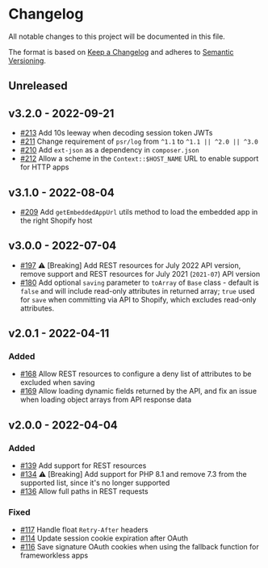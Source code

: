 # Changelog

All notable changes to this project will be documented in this file.

The format is based on [Keep a Changelog](http://keepachangelog.com/en/1.0.0/)
and adheres to [Semantic Versioning](http://semver.org/spec/v2.0.0.html).

## Unreleased

## v3.2.0 - 2022-09-21

- [#213](https://github.com/Shopify/shopify-api-php/pull/213) Add 10s leeway when decoding session token JWTs
- [#211](https://github.com/Shopify/shopify-api-php/pull/211) Change requirement of `psr/log` from `^1.1` to `^1.1 || ^2.0 || ^3.0`
- [#210](https://github.com/Shopify/shopify-api-php/pull/210) Add `ext-json` as a dependency in `composer.json`
- [#212](https://github.com/Shopify/shopify-api-php/pull/212) Allow a scheme in the `Context::$HOST_NAME` URL to enable support for HTTP apps

## v3.1.0 - 2022-08-04

- [#209](https://github.com/Shopify/shopify-api-php/pull/209) Add `getEmbeddedAppUrl` utils method to load the embedded app in the right Shopify host

## v3.0.0 - 2022-07-04

- [#197](https://github.com/Shopify/shopify-api-php/pull/197) ⚠️ [Breaking] Add REST resources for July 2022 API version, remove support and REST resources for July 2021 (`2021-07`) API version
- [#180](https://github.com/Shopify/shopify-api-php/pull/180) Add optional `saving` parameter to `toArray` of `Base` class - default is `false` and will include read-only attributes in returned array; `true` used for `save` when committing via API to Shopify, which excludes read-only attributes.

## v2.0.1 - 2022-04-11

### Added

- [#168](https://github.com/Shopify/shopify-api-php/pull/168) Allow REST resources to configure a deny list of attributes to be excluded when saving
- [#169](https://github.com/Shopify/shopify-api-php/pull/169) Allow loading dynamic fields returned by the API, and fix an issue when loading object arrays from API response data

## v2.0.0 - 2022-04-04

### Added

- [#139](https://github.com/Shopify/shopify-api-php/pull/139) Add support for REST resources
- [#134](https://github.com/Shopify/shopify-api-php/pull/134) ⚠️ [Breaking] Add support for PHP 8.1 and remove 7.3 from the supported list, since it's no longer supported
- [#136](https://github.com/Shopify/shopify-api-php/pull/136) Allow full paths in REST requests

### Fixed

- [#117](https://github.com/Shopify/shopify-api-php/pull/117) Handle float `Retry-After` headers
- [#114](https://github.com/Shopify/shopify-api-php/pull/114) Update session cookie expiration after OAuth
- [#116](https://github.com/Shopify/shopify-api-php/pull/116) Save signature OAuth cookies when using the fallback function for frameworkless apps
